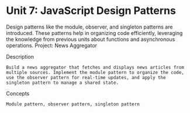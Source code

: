 # Unit 7: JavaScript Design Patterns

Design patterns like the module, observer, and singleton patterns are introduced. These patterns help in organizing code efficiently, leveraging the knowledge from previous units about functions and asynchronous operations.
Project: News Aggregator

Description

    Build a news aggregator that fetches and displays news articles from multiple sources. Implement the module pattern to organize the code, use the observer pattern for real-time updates, and apply the singleton pattern to manage a shared state.
    
Concepts

    Module pattern, observer pattern, singleton pattern 